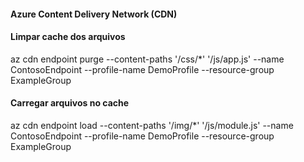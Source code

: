 #### Azure Content Delivery Network (CDN)

#### Limpar cache dos arquivos
az cdn endpoint purge --content-paths '/css/*' '/js/app.js' --name ContosoEndpoint --profile-name DemoProfile --resource-group ExampleGroup

#### Carregar arquivos no cache
az cdn endpoint load --content-paths '/img/*' '/js/module.js' --name ContosoEndpoint --profile-name DemoProfile --resource-group ExampleGroup